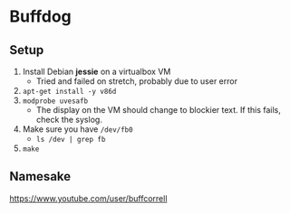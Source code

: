 # Buffdog

## Setup

1. Install Debian **jessie** on a virtualbox VM
    * Tried and failed on stretch, probably due to user error
2. `apt-get install -y v86d`
3. `modprobe uvesafb`
    * The display on the VM should change to blockier text.  If this fails, check the syslog.
4. Make sure you have `/dev/fb0`
    * `ls /dev | grep fb`
5. `make`

## Namesake

https://www.youtube.com/user/buffcorrell
